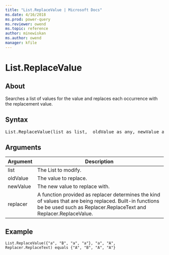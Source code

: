 ```yaml
---
title: "List.ReplaceValue | Microsoft Docs"
ms.date: 4/16/2018
ms.prod: power-query
ms.reviewer: owend
ms.topic: reference
author: minewiskan
ms.author: owend
manager: kfile
---
```

# List.ReplaceValue

  
## About  
Searches a list of values for the value and replaces each occurrence with the replacement value.  
## Syntax

<pre>
List.ReplaceValue(list as list,  oldValue as any, newValue as any,  replacer as function) as list  
</pre>
  
## Arguments  
  
|Argument|Description|  
|------------|---------------|  
|list|The List to modify.|  
|oldValue|The value to replace.|  
|newValue|The new value to replace with.|  
|replacer|A function provided as replacer determines the kind of values that are being replaced. Built-in functions be be used such as  Replacer.ReplaceText and Replacer.ReplaceValue.|  
  
## <a name="__goback"></a>Example  
  
```powerquery-m
List.ReplaceValue({"a", "B", "a", "a"}, "a", "A", Replacer.ReplaceText) equals {"A", "B", "A", "A"}  
```  
